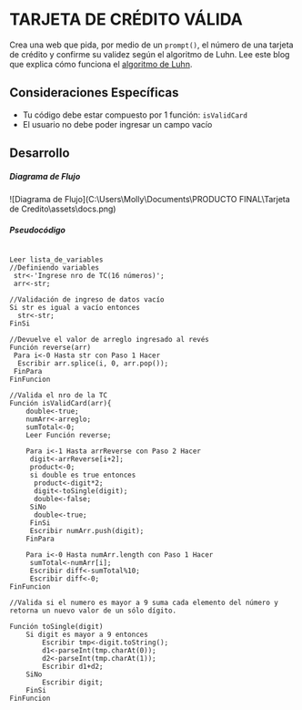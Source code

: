 # TARJETA DE CRÉDITO VÁLIDA

  Crea una web que pida, por medio de un `prompt()`, el número de una tarjeta de crédito y confirme su validez según el algoritmo de  Luhn.   Lee este blog que explica cómo funciona el [algoritmo de Luhn](https://www.quobit.mx/asi-funciona-el-algoritmo-de-luhn-para-generar-numeros-de-tarjetas-de-credito.html).

## Consideraciones Específicas

  * Tu código debe estar compuesto por 1 función: `isValidCard`
  * El usuario no debe poder ingresar un campo vacío

## Desarrollo

##### Diagrama de Flujo

![Diagrama de Flujo](C:\Users\Molly\Documents\PRODUCTO FINAL\Tarjeta de Credito\assets\docs.png)

##### Pseudocódigo
```

Leer lista_de_variables
//Definiendo variables
 str<-'Ingrese nro de TC(16 números)';
 arr<-str;
 
//Validación de ingreso de datos vacío
Si str es igual a vacío entonces
  str<-str;
FinSi
	
//Devuelve el valor de arreglo ingresado al revés
Función reverse(arr)
 Para i<-0 Hasta str con Paso 1 Hacer
  Escribir arr.splice(i, 0, arr.pop());
 FinPara
FinFuncion
	
//Valida el nro de la TC
Función isValidCard(arr){
	double<-true;
	numArr<-arreglo;
	sumTotal<-0;
	Leer Función reverse;

	Para i<-1 Hasta arrReverse con Paso 2 Hacer
	 digit<-arrReverse[i+2];
	 product<-0;
	 si double es true entonces
	  product<-digit*2;
	  digit<-toSingle(digit);
	  double<-false;
	 SiNo
	  double<-true;
	 FinSi
	 Escribir numArr.push(digit);			 
	FinPara
	
	Para i<-0 Hasta numArr.length con Paso 1 Hacer
	 sumTotal<-numArr[i];
	 Escribir diff<-sumTotal%10;
	 Escribir diff<-0;
FinFuncion
	
//Valida si el numero es mayor a 9 suma cada elemento del número y retorna un nuevo valor de un sólo dígito.
	
Función toSingle(digit)
	Si digit es mayor a 9 entonces
		Escribir tmp<-digit.toString();
		d1<-parseInt(tmp.charAt(0));
		d2<-parseInt(tmp.charAt(1));
		Escribir d1+d2;
	SiNo
		Escribir digit;
	FinSi
FinFuncion

```